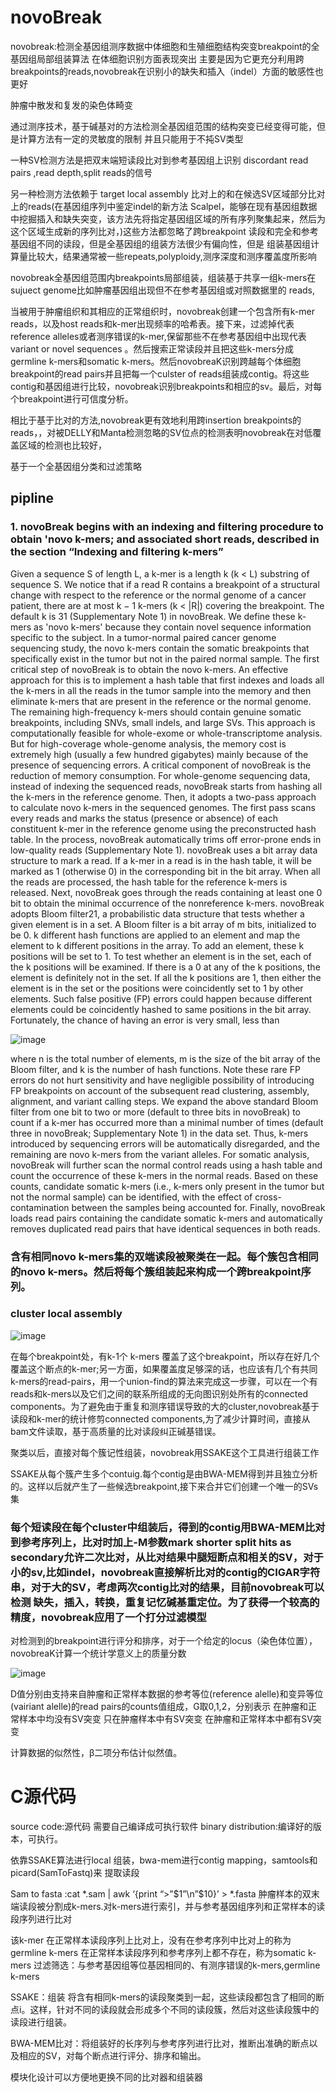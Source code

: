 # novoBreak
novobreak:检测全基因组测序数据中体细胞和生殖细胞结构突变breakpoint的全基因组局部组装算法 在体细胞识别方面表现突出 主要是因为它更充分利用跨breakpoints的reads,novobreak在识别小的缺失和插入（indel）方面的敏感性也更好

肿瘤中散发和复发的染色体畸变

通过测序技术，基于碱基对的方法检测全基因组范围的结构突变已经变得可能，但是计算方法有一定的灵敏度的限制 并且只能用于不扽SV类型

一种SV检测方法是把双末端短读段比对到参考基因组上识别 discordant read pairs ,read depth,split reads的信号

另一种检测方法依赖于 target local assembly 比对上的和在候选SV区域部分比对上的reads(在基因组序列中鉴定indel的新方法 Scalpel，能够在现有基因组数据中挖掘插入和缺失突变，该方法先将指定基因组区域的所有序列聚集起来，然后为这个区域生成新的序列比对，)这些方法都忽略了跨breakpoint 读段和完全和参考基因组不同的读段，但是全基因组的组装方法很少有偏向性，但是 组装基因组计算量比较大，结果通常被一些repeats,polyploidy,测序深度和测序覆盖度所影响

novobreak全基因组范围内breakpoints局部组装，组装基于共享一组k-mers在sujuect genome比如肿瘤基因组出现但不在参考基因组或对照数据里的 reads,

当被用于肿瘤组织和其相应的正常组织时，novobreak创建一个包含所有k-mer reads，以及host reads和k-mer出现频率的哈希表。接下来，过滤掉代表reference alleles或者测序错误的k-mer,保留那些不在参考基因组中出现代表variant or novel sequences 。然后搜索正常读段并且把这些k-mers分成germline k-mers和somatic k-mers。然后novobreaK识别跨越每个体细胞breakpoint的read pairs并且把每一个culster of reads组装成contig。将这些contig和基因组进行比较，novobreak识别breakpoints和相应的sv。最后，对每个breakpoint进行可信度分析。

相比于基于比对的方法,novobreak更有效地利用跨insertion breakpoints的reads，，对被DELLY和Manta检测忽略的SV位点的检测表明novobreak在对低覆盖区域的检测也比较好，

基于一个全基因组分类和过滤策略

## pipline
### 1. novoBreak begins with an indexing and filtering procedure to obtain 'novo k-mers; and associated short reads, described in the section “Indexing and filtering k-mers”

Given a sequence S of length L, a k-mer is a length k (k < L) substring of sequence S. We notice that if a read R contains a breakpoint of a structural change with respect to the reference or the normal genome of a cancer patient, there are at most k − 1 k-mers (k < |R|) covering the breakpoint. The default k is 31 (Supplementary Note 1) in novoBreak. We define these k-mers as 'novo k-mers' because they contain novel sequence information specific to the subject. In a tumor-normal paired cancer genome sequencing study, the novo k-mers contain the somatic breakpoints that specifically exist in the tumor but not in the paired normal sample. The first critical step of novoBreak is to obtain the novo k-mers. An effective approach for this is to implement a hash table that first indexes and loads all the k-mers in all the reads in the tumor sample into the memory and then eliminate k-mers that are present in the reference or the normal genome. The remaining high-frequency k-mers should contain genuine somatic breakpoints, including SNVs, small indels, and large SVs. This approach is computationally feasible for whole-exome or whole-transcriptome analysis. But for high-coverage whole-genome analysis, the memory cost is extremely high (usually a few hundred gigabytes) mainly because of the presence of sequencing errors. A critical component of novoBreak is the reduction of memory consumption. For whole-genome sequencing data, instead of indexing the sequenced reads, novoBreak starts from hashing all the k-mers in the reference genome. Then, it adopts a two-pass approach to calculate novo k-mers in the sequenced genomes. The first pass scans every reads and marks the status (presence or absence) of each constituent k-mer in the reference genome using the preconstructed hash table. In the process, novoBreak automatically trims off error-prone ends in low-quality reads (Supplementary Note 1). novoBreak uses a bit array data structure to mark a read. If a k-mer in a read is in the hash table, it will be marked as 1 (otherwise 0) in the corresponding bit in the bit array. When all the reads are processed, the hash table for the reference k-mers is released. Next, novoBreak goes through the reads containing at least one 0 bit to obtain the minimal occurrence of the nonreference k-mers. novoBreak adopts Bloom filter21, a probabilistic data structure that tests whether a given element is in a set. A Bloom filter is a bit array of m bits, initialized to be 0. k different hash functions are applied to an element and map the element to k different positions in the array. To add an element, these k positions will be set to 1. To test whether an element is in the set, each of the k positions will be examined. If there is a 0 at any of the k positions, the element is definitely not in the set. If all the k positions are 1, then either the element is in the set or the positions were coincidently set to 1 by other elements. Such false positive (FP) errors could happen because different elements could be coincidently hashed to same positions in the bit array. Fortunately, the chance of having an error is very small, less than

 ![image](https://www.nature.com/nmeth/journal/v14/n1/images/nmeth.4084-M1.gif)
 
where n is the total number of elements, m is the size of the bit array of the Bloom filter, and k is the number of hash functions. Note these rare FP errors do not hurt sensitivity and have negligible possibility of introducing FP breakpoints on account of the subsequent read clustering, assembly, alignment, and variant calling steps. We expand the above standard Bloom filter from one bit to two or more (default to three bits in novoBreak) to count if a k-mer has occurred more than a minimal number of times (default three in novoBreak; Supplementary Note 1) in the data set. Thus, k-mers introduced by sequencing errors will be automatically disregarded, and the remaining are novo k-mers from the variant alleles. For somatic analysis, novoBreak will further scan the normal control reads using a hash table and count the occurrence of these k-mers in the normal reads. Based on these counts, candidate somatic k-mers (i.e., k-mers only present in the tumor but not the normal sample) can be identified, with the effect of cross-contamination between the samples being accounted for. Finally, novoBreak loads read pairs containing the candidate somatic k-mers and automatically removes duplicated read pairs that have identical sequences in both reads.

### 含有相同novo k-mers集的双端读段被聚类在一起。每个簇包含相同的novo k-mers。然后将每个簇组装起来构成一个跨breakpoint序列。

### cluster local assembly

![image](https://www.nature.com/nmeth/journal/v14/n1/images_supplementary/nmeth.4084-SF2.jpg)

在每个breakpoint处，有k-1个 k-mers 覆盖了这个breakpoint，所以存在好几个覆盖这个断点的k-mer;另一方面，如果覆盖度足够深的话，也应该有几个有共同k-mers的read-pairs，用一个union-find的算法来完成这一步骤，可以在一个有reads和k-mers以及它们之间的联系所组成的无向图识别处所有的connected components。为了避免由于重复和测序错误导致的大的cluster,novobreak基于读段和k-mer的统计修剪connected components,为了减少计算时间，直接从bam文件读取，基于高质量的比对读段纠正碱基错误。

聚类以后，直接对每个簇记性组装，novobreak用SSAKE这个工具进行组装工作

SSAKE从每个簇产生多个contuig.每个contig是由BWA-MEM得到并且独立分析的。这样以后就产生了一些候选breakpoint,接下来合并它们创建一个唯一的SVs集

### 每个短读段在每个cluster中组装后，得到的contig用BWA-MEM比对到参考序列上，比对时加上-M参数mark shorter split hits as secondary允许二次比对，从比对结果中腿短断点和相关的SV，对于小的sv,比如indel，novobreak直接解析比对的contig的CIGAR字符串，对于大的SV，考虑两次contig比对的结果，目前novobreak可以检测 缺失，插入，转换，重复记忆碱基重定位。为了获得一个较高的精度，novobreak应用了一个打分过滤模型 

对检测到的breakpoint进行评分和排序，对于一个给定的locus（染色体位置），novobreaK计算一个统计学意义上的质量分数

![image](https://www.nature.com/nmeth/journal/v14/n1/images/nmeth.4084-M2.gif)

D值分别由支持来自肿瘤和正常样本数据的参考等位(reference alelle)和变异等位(vairiant alelle)的read pairs的counts值组成，G取0,1,2，分别表示 在肿瘤和正常样本中均没有SV突变 只在肿瘤样本中有SV突变 在肿瘤和正常样本中都有SV突变

计算数据的似然性，β二项分布估计似然值。





# C源代码
source code:源代码 需要自己编译成可执行软件
binary distribution:编译好的版本，可执行。

依靠SSAKE算法进行local 组装，bwa-mem进行contig mapping，samtools和picard(SamToFastq)来 
提取读段


Sam to fasta :cat *.sam | awk ‘{print “>”$1”\n”$10}’ > *.fasta
肿瘤样本的双末端读段被分割成k-mers.对k-mers进行索引，并与参考基因组序列和正常样本的读段序列进行比对

该k-mer
在正常样本读段序列上比对上，没有在参考序列中比对上的称为germline k-mers
在正常样本读段序列和参考序列上都不存在，称为somatic k-mers
过滤筛选：与参考基因组等位基因相同的、有测序错误的k-mers,germline k-mers


SSAKE：组装 将含有相同k-mers的读段聚类到一起，这些读段都包含了相同的断点i。这样，针对不同的读段就会形成多个不同的读段簇，然后对这些读段簇中的读段进行组装。

BWA-MEM比对：将组装好的长序列与参考序列进行比对，推断出准确的断点以及相应的SV，对每个断点进行评分、排序和输出。

模块化设计可以方便地更换不同的比对器和组装器
